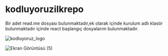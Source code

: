 # kodluyoruzilkrepo

Bir adet read.me dosyası bulunmaktadır,ek olarak içinde kurulum adlı klasör bulunmaktadır içinde react başlangıç dosyalarım bulunmaktadır.

![kodluyoruz_logo](https://user-images.githubusercontent.com/110571444/208547297-389333bd-24ee-402c-986e-080053c99b9c.jpg)


![Ekran Görüntüsü (5)](https://user-images.githubusercontent.com/110571444/208545057-a5ffbe1e-1e07-47ce-a8a2-0e22446c9bb0.png)


